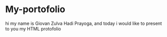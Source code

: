 # My-portofolio
hi my name is Giovan Zulva Hadi Prayoga, and today i would like to present to you my HTML protofolio
